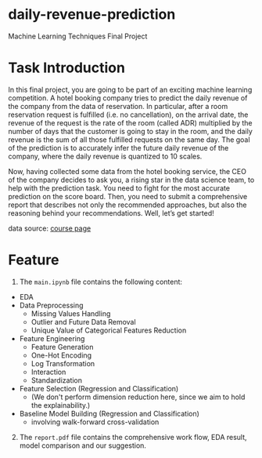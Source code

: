 # daily-revenue-prediction
Machine Learning Techniques Final Project

# Task Introduction

In this final project, you are going to be part of an exciting machine learning competition. A hotel booking company tries to predict the daily revenue of the company from the data of reservation. In particular, after a room reservation request is fulfilled (i.e. no cancellation), on the arrival date, the revenue of the request is the rate of the room (called ADR) multiplied by the number of days that the customer is going to stay in the room, and the daily revenue is the sum of all those fulfilled requests on the same day. The goal of the prediction is to accurately infer the future daily revenue of the company, where the daily revenue is quantized to 10 scales.

Now, having collected some data from the hotel booking service, the CEO of the company decides to ask you, a rising star in the data science team, to help with the prediction task. You need to fight for the most accurate prediction on the score board. Then, you need to submit a comprehensive report that describes not only the recommended approaches, but also the reasoning behind your recommendations. Well, let’s get started!

data source: [course page](https://www.csie.ntu.edu.tw/~htlin/course/ml20fall/project/)

# Feature

1. The `main.ipynb` file contains the following content:
- EDA
- Data Preprocessing
    * Missing Values Handling
    * Outlier and Future Data Removal
    * Unique Value of Categorical Features Reduction
- Feature Engineering
    * Feature Generation
    * One-Hot Encoding
    * Log Transformation
    * Interaction
    * Standardization
- Feature Selection (Regression and Classification)
    * (We don't perform dimension reduction here, since we aim to hold the explainability.)
- Baseline Model Building (Regression and Classification)
    * involving walk-forward cross-validation

2. The `report.pdf` file contains the comprehensive work flow, EDA result, model comparison and our suggestion.

